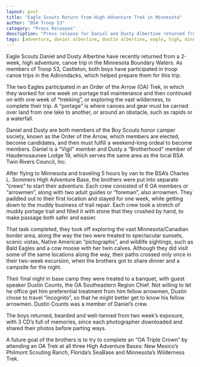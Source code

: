 ```yaml
--- 
layout: post
title: "Eagle Scouts Return from High Adventure Trek in Minnesota"
author: "BSA Troop 53"
category: "Press Releases"
description: "Press release for Daniel and Dusty Albertine returned from a 2-week canoe trip in Minnesota."
tags: [adventure, daniel albertine, dustin albertine, eagle, high, minnesota, scout]
---
```


Eagle Scouts Daniel and Dusty Albertine have recently returned from a 2-week, high adventure, canoe trip in the Minnesota Boundary Waters. As members of Troop 53, Castleton, both boys have participated in troop canoe trips in the Adirondacks, which helped prepare them for this trip.

The two Eagles participated in an Order of the Arrow (OA) Trek, in which they worked for one week on portage trail maintenance and then continued on with one week of “trekking”, or exploring the vast wilderness, to complete their trip. A “portage” is where canoes and gear must be carried over land from one lake to another, or around an obstacle, such as rapids or a waterfall.

Daniel and Dusty are both members of the Boy Scouts honor camper society, known as the Order of the Arrow, which members are elected, become candidates, and then must fulfill a weekend-long ordeal to become members. Daniel is a “Vigil” member and Dusty a “Brotherhood” member of Haudenosaunee Lodge 19, which serves the same area as the local BSA Twin Rivers Council, Inc.

After flying to Minnesota and traveling 5 hours by van to the BSA’s Charles L. Sommers High Adventure Base, the brothers were put into separate “crews” to start their adventure. Each crew consisted of 6 OA members or “arrowmen”, along with two adult guides or “foreman”, also arrowmen. They paddled out to their first location and stayed for one week, while getting down to the muddy business of trail repair. Each crew took a stretch of muddy portage trail and filled it with stone that they crushed by hand, to make passage both safer and easier.

That task completed, they took off exploring the vast Minnesota/Canadian border area, along the way the two were treated to spectacular sunsets, scenic vistas, Native American “pictographs”, and wildlife sightings, such as Bald Eagles and a cow moose with her twin calves. Although they did visit some of the same locations along the way, their paths crossed only once in their two-week excursion, when the brothers got to share dinner and a campsite for the night.

Their final night in base camp they were treated to a banquet, with guest speaker Dustin Counts, the OA Southeastern Region Chief. Not willing to let he office get him preferential treatment from him fellow arrowmen, Dustin chose to travel “incognito”, so that he might better get to know his fellow arrowmen. Dustin Counts was a member of Daniel’s crew.

The boys returned, bearded and well-tanned from two week’s exposure, with 3 CD’s full of memories, since each photographer downloaded and shared their photos before parting ways.

A future goal of the brothers is to try to complete an “OA Triple Crown” by attending an OA Trek at all three High Adventure Bases: New Mexico’s Philmont Scouting Ranch, Florida’s SeaBase and Minnesota’s Wilderness Trek.
